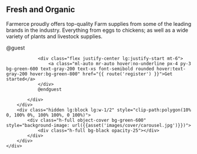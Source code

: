  <div class="flex bg-white" style="height:600px;">
        <div class="flex items-center text-center lg:text-left px-8 md:px-12 lg:w-1/2">
            <div>
                <h2 class="text-3xl font-semibold text-gray-800 md:text-4xl">Fresh and <span class="text-green-600">Organic</span></h2>
                <p class="mt-2 text-sm text-gray-500 md:text-base">Farmerce proudly offers top-quality Farm supplies from some of the leading brands in the industry. Everything from eggs to chickens; as well as a wide variety of plants and livestock supplies.</p>
                @guest
                    
                <div class="flex justify-center lg:justify-start mt-6">
                    <a class="ml-auto mr-auto hover:no-underline px-4 py-3 bg-green-600 text-gray-200 text-xs font-semibold rounded hover:text-gray-200 hover:bg-green-800" href="{{ route('register') }}">Get started</a>
                </div>
                @endguest

            </div>
        </div>
        <div class="hidden lg:block lg:w-1/2" style="clip-path:polygon(10% 0, 100% 0%, 100% 100%, 0 100%)">
            <div class="h-full object-cover bg-green-600"  style="background-image: url({{asset('images/cover/carousel.jpg')}})">
                <div class="h-full bg-black opacity-25"></div>
            </div>
        </div>
    </div>
